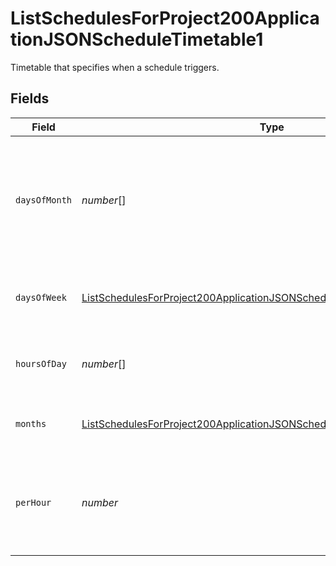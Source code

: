 # ListSchedulesForProject200ApplicationJSONScheduleTimetable1

Timetable that specifies when a schedule triggers.


## Fields

| Field                                                                                                                                                                       | Type                                                                                                                                                                        | Required                                                                                                                                                                    | Description                                                                                                                                                                 |
| --------------------------------------------------------------------------------------------------------------------------------------------------------------------------- | --------------------------------------------------------------------------------------------------------------------------------------------------------------------------- | --------------------------------------------------------------------------------------------------------------------------------------------------------------------------- | --------------------------------------------------------------------------------------------------------------------------------------------------------------------------- |
| `daysOfMonth`                                                                                                                                                               | *number*[]                                                                                                                                                                  | :heavy_minus_sign:                                                                                                                                                          | Days in a month in which the schedule triggers. This is mutually exclusive with days in a week.                                                                             |
| `daysOfWeek`                                                                                                                                                                | [ListSchedulesForProject200ApplicationJSONScheduleTimetable1DaysOfWeek](../../models/operations/listschedulesforproject200applicationjsonscheduletimetable1daysofweek.md)[] | :heavy_check_mark:                                                                                                                                                          | Days in a week in which the schedule triggers.                                                                                                                              |
| `hoursOfDay`                                                                                                                                                                | *number*[]                                                                                                                                                                  | :heavy_check_mark:                                                                                                                                                          | Hours in a day in which the schedule triggers.                                                                                                                              |
| `months`                                                                                                                                                                    | [ListSchedulesForProject200ApplicationJSONScheduleTimetable1Months](../../models/operations/listschedulesforproject200applicationjsonscheduletimetable1months.md)[]         | :heavy_minus_sign:                                                                                                                                                          | Months in which the schedule triggers.                                                                                                                                      |
| `perHour`                                                                                                                                                                   | *number*                                                                                                                                                                    | :heavy_check_mark:                                                                                                                                                          | Number of times a schedule triggers per hour, value must be between 1 and 60                                                                                                |